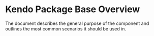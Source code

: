 # Kendo Package Base Overview

The document describes the general purpose of the component and outlines the most common scenarios it should be used in.
